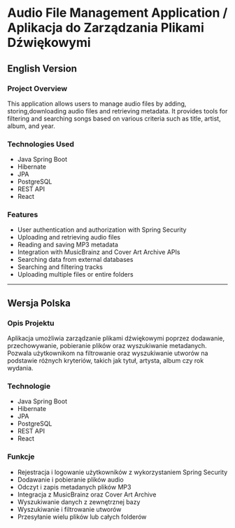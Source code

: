 # Audio File Management Application / Aplikacja do Zarządzania Plikami Dźwiękowymi

## English Version
### Project Overview
This application allows users to manage audio files by adding, storing,downloading audio files and retrieving metadata. It provides tools for filtering and searching songs based on various criteria such as title, artist, album, and year.

### Technologies Used
- Java Spring Boot
- Hibernate
- JPA
- PostgreSQL
- REST API
- React

### Features
- User authentication and authorization with Spring Security
- Uploading and retrieving audio files
- Reading and saving MP3 metadata
- Integration with MusicBrainz and Cover Art Archive APIs
- Searching data from external databases
- Searching and filtering tracks
- Uploading multiple files or entire folders

---

## Wersja Polska
### Opis Projektu
Aplikacja umożliwia zarządzanie plikami dźwiękowymi poprzez dodawanie, przechowywanie, pobieranie plików oraz wyszukiwanie metadanych. Pozwala użytkownikom na filtrowanie oraz wyszukiwanie utworów na podstawie różnych kryteriów, takich jak tytuł, artysta, album czy rok wydania.

### Technologie
- Java Spring Boot
- Hibernate
- JPA
- PostgreSQL
- REST API
- React

### Funkcje
- Rejestracja i logowanie użytkowników z wykorzystaniem Spring Security
- Dodawanie i pobieranie plików audio
- Odczyt i zapis metadanych plików MP3
- Integracja z MusicBrainz oraz Cover Art Archive
- Wyszukiwanie danych z zewnętrznej bazy
- Wyszukiwanie i filtrowanie utworów
- Przesyłanie wielu plików lub całych folderów

